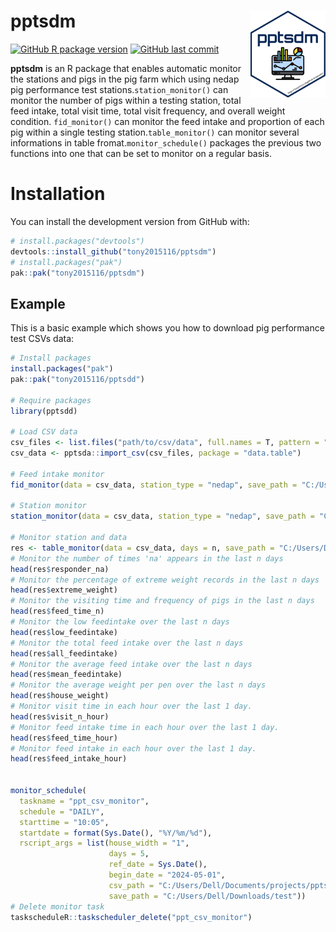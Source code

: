 # pptsdm <a href='https://tony2015116.github.io/pptsdm/'><img src='man/figures/logo.svg'  width="120" align="right" />
<!--apple-touch-icon-120x120.png-->
<!-- <picture><source srcset="reference/figures/apple-touch-icon-120x120.png" media="(prefers-color-scheme: dark)"></picture> -->

<!-- badges: start -->
[![GitHub R package version](https://img.shields.io/github/r-package/v/tony2015116/pptsdm)](#)
[![GitHub last commit](https://img.shields.io/github/last-commit/tony2015116/pptsdm)](#)
<!-- badges: end -->

**pptsdm** is an R package that enables automatic monitor the stations and pigs in the pig farm which using nedap pig performance test stations.`station_monitor()` can monitor the number of pigs within a testing station, total feed intake, total visit time, total visit frequency, and overall weight condition. `fid_monitor()` can monitor the feed intake and proportion of each pig within a single testing station.`table_monitor()` can monitor several informations in table fromat.`monitor_schedule()` packages the previous two functions into one that can be set to monitor on a regular basis.

# Installation
You can install the development version from GitHub with:
``` r
# install.packages("devtools")
devtools::install_github("tony2015116/pptsdm")
# install.packages("pak")
pak::pak("tony2015116/pptsdm")
```
## Example

This is a basic example which shows you how to download pig performance test CSVs data:

``` r
# Install packages
install.packages("pak")
pak::pak("tony2015116/pptsdd")

# Require packages
library(pptsdd)

# Load CSV data
csv_files <- list.files("path/to/csv/data", full.names = T, pattern = ".csv", recursive = T)
csv_data <- pptsda::import_csv(csv_files, package = "data.table")

# Feed intake monitor
fid_monitor(data = csv_data, station_type = "nedap", save_path = "C:/Users/Dell/Downloads/test")

# Station monitor
station_monitor(data = csv_data, station_type = "nedap", save_path = "C:/Users/Dell/Downloads/test")

# Monitor station and data
res <- table_monitor(data = csv_data, days = n, save_path = "C:/Users/Dell/Downloads/test")
# Monitor the number of times 'na' appears in the last n days
head(res$responder_na)
# Monitor the percentage of extreme weight records in the last n days
head(res$extreme_weight)
# Monitor the visiting time and frequency of pigs in the last n days
head(res$feed_time_n)
# Monitor the low feedintake over the last n days
head(res$low_feedintake)
# Monitor the total feed intake over the last n days
head(res$all_feedintake)
# Monitor the average feed intake over the last n days
head(res$mean_feedintake)
# Monitor the average weight per pen over the last n days
head(res$house_weight)
# Monitor visit time in each hour over the last 1 day.
head(res$visit_n_hour)
# Monitor feed intake time in each hour over the last 1 day.
head(res$feed_time_hour)
# Monitor feed intake in each hour over the last 1 day.
head(res$feed_intake_hour)


monitor_schedule(
  taskname = "ppt_csv_monitor",
  schedule = "DAILY",
  starttime = "10:05",
  startdate = format(Sys.Date(), "%Y/%m/%d"),
  rscript_args = list(house_width = "1", 
                      days = 5,
                      ref_date = Sys.Date(),
                      begin_date = "2024-05-01", 
                      csv_path = "C:/Users/Dell/Documents/projects/pptsdm_data",
                      save_path = "C:/Users/Dell/Downloads/test"))
# Delete monitor task
taskscheduleR::taskscheduler_delete("ppt_csv_monitor")
```
